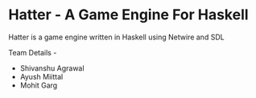 # Hatter - A Game Engine For Haskell

Hatter is a game engine written in Haskell using Netwire and SDL

Team Details -

* Shivanshu Agrawal
* Ayush Miittal
* Mohit Garg
